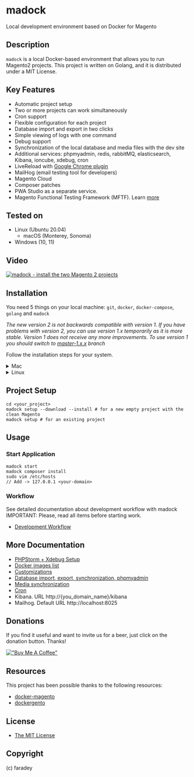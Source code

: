 # madock
Local development environment based on Docker for Magento

## Description
`madock` is a local Docker-based environment that allows you to run Magento2 projects.
This project is written on Golang, and it is distributed under a MIT License.

## Key Features
* Automatic project setup
* Two or more projects can work simultaneously
* Cron support
* Flexible configuration for each project
* Database import and export in two clicks
* Simple viewing of logs with one command
* Debug support
* Synchronization of the local database and media files with the dev site
* Additional services: phpmyadmin, redis, rabbitMQ, elasticsearch, Kibana, ioncube, xdebug, cron
* LiveReload with [Google Chrome plugin](https://chrome.google.com/webstore/detail/livereload-for-madock/cmablbpbnbbgmakinefjgmgpolfahdbo)
* MailHog (email testing tool for developers)
* Magento Cloud
* Composer patches
* PWA Studio as a separate service.
* Magento Functional Testing Framework (MFTF). Learn [more](docs/mftf.md)

## Tested on
* Linux (Ubuntu 20.04)
  * macOS (Monterey, Sonoma)
* Windows (10, 11)

## Video

[![madock - install the two Magento 2 projects](https://i9.ytimg.com/vi/_9NvZak_kt8/mq1.jpg?sqp=CPTN95cG&rs=AOn4CLCdHqilfuAftZYHtejLn8v52qWP3g)](https://www.youtube.com/watch?v=_9NvZak_kt8)

## Installation

You need 5 things on your local machine: `git`, `docker`, `docker-compose`, `golang` and `madock`

_The new version 2 is not backwards compatible with version 1. 
If you have problems with version 2, you can use version 1.x temporarily as it is more stable. 
Version 1 does not receive any more improvements. 
To use version 1 you should switch to [master-1.x.x](https://github.com/faradey/madock/tree/master-1.x.x) branch_

Follow the installation steps for your system.
<details>
<summary>Mac</summary>

1. Install [Docker](https://docs.docker.com/docker-for-mac/install/)
2. Install [Golang](https://go.dev/doc/install)
3. Clone this repo and follow into folder "madock"
```
git clone git@github.com:faradey/madock.git
```
If you got error "git@github.com: Permission denied (publickey)." see [solution](https://docs.github.com/en/authentication/troubleshooting-ssh/error-permission-denied-publickey#verify-the-public-key-is-attached-to-your-account)

4. Go to the cloned directory
```shell
cd madock
```
5. Compile
```
Run command below for Apple M1

GOARCH=arm64 go build -o madock
```
```
Run command below for Apple Intel

go build -o madock
```
6. Add `madock` bin into your `$PATH`
```shell
Run command below for Apple M1

ln -s absolute_path_to_your_madock_dir/madock /opt/homebrew/bin/
```
```shell
Run command below for Apple Intel

ln -s absolute_path_to_your_madock_dir/madock /usr/local/bin/
```
7. Open a new terminal tab/window and check that `madock` works
```
which madock
madock
```
8. Optionally you can also apply these performance tweaks
    * [http://markshust.com/2018/01/30/performance-tuning-docker-mac](http://markshust.com/2018/01/30/performance-tuning-docker-mac)
</details>

<details>
<summary>Linux</summary>

1. Install docker
   * Install Docker on [Debian](https://docs.docker.com/engine/installation/linux/docker-ce/debian/)
   * Install Docker on [Ubuntu](https://docs.docker.com/engine/installation/linux/docker-ce/ubuntu/)
   * Install Docker on [CentOS](https://docs.docker.com/engine/installation/linux/docker-ce/centos/)
2. Configure permissions
   * [Manage Docker as a non-root user](https://docs.docker.com/install/linux/linux-postinstall/)
3. Install [Docker-compose](https://docs.docker.com/compose/install/)
4. Install [Golang](https://go.dev/doc/install)
5. Clone this repo and follow into folder "madock"
```
git clone git@github.com:faradey/madock.git
```
If you got error "git@github.com: Permission denied (publickey)." see [solution](https://docs.github.com/en/authentication/troubleshooting-ssh/error-permission-denied-publickey#verify-the-public-key-is-attached-to-your-account)

6. Compile
```
go build -o madock
```
7. Add `madock` bin into your `$PATH`
```
ln -s absolute_path_to_your_madock_dir/madock /usr/local/bin/
```
8. Open a new terminal tab/window and check that `madock` works
```
which madock
madock
```
</details>

## Project Setup
```shell
cd <your_project>
madock setup --download --install # for a new empty project with the clean Magento
madock setup # for an existing project
```

## Usage
### Start Application
```
madock start
madock composer install
sudo vim /etc/hosts
// Add -> 127.0.0.1 <your-domain>
```
### Workflow
See detailed documentation about development workflow with madock
IMPORTANT: Please, read all items before starting work.
* [Development Workflow](docs/workflow.md)

## More Documentation

* [PHPStorm + Xdebug Setup](docs/xdebug_phpstorm.md)
* [Docker images list](docs/docker_images.md)
* [Customizations](docs/customizations.md)
* [Database import, export, synchronization, phpmyadmin](docs/database.md)
* [Media synchronization](docs/media.md)
* [Cron](docs/cron.md)
* Kibana. URL http://{you_domain_name}/kibana
* Mailhog. Default URL http://localhost:8025

## Donations
If you find it useful and want to invite us for a beer, just click on the donation button. Thanks!

[!["Buy Me A Coffee"](https://www.buymeacoffee.com/assets/img/custom_images/orange_img.png)](https://www.buymeacoffee.com/faradey)

## Resources
This project has been possible thanks to the following resources:

* [docker-magento](https://github.com/markoshust/docker-magento)
* [dockergento](https://github.com/ModestCoders/magento2-dockergento)

## License

* [The MIT License](https://opensource.org/licenses/MIT)

## Copyright
(c) faradey
